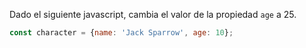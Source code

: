 Dado el siguiente javascript, cambia el valor de la propiedad ``age`` a 25.

```js
const character = {name: 'Jack Sparrow', age: 10};

```